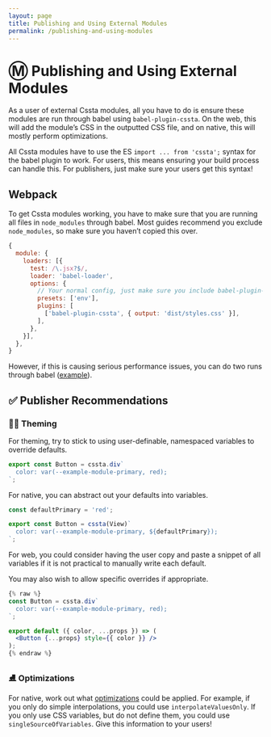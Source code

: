 ```yaml
---
layout: page
title: Publishing and Using External Modules
permalink: /publishing-and-using-modules
---
```


# Ⓜ️ Publishing and Using External Modules

As a user of external Cssta modules, all you have to do is ensure these modules are run through babel using `babel-plugin-cssta`. On the web, this will add the module’s CSS in the outputted CSS file, and on native, this will mostly perform optimizations.

All Cssta modules have to use the ES `import ... from 'cssta';` syntax for the babel plugin to work. For users, this means ensuring your build process can handle this. For publishers, just make sure your users get this syntax!

## Webpack

To get Cssta modules working, you have to make sure that you are running all files in `node_modules` through babel. Most guides recommend you exclude `node_modules`, so make sure you haven’t copied this over.

```jsx
{
  module: {
    loaders: [{
      test: /\.jsx?$/,
      loader: 'babel-loader',
      options: {
        // Your normal config, just make sure you include babel-plugin-cssta
        presets: ['env'],
        plugins: [
          ['babel-plugin-cssta', { output: 'dist/styles.css' }],
        ],
      },
    }],
  },
}
```

However, if this is causing serious performance issues, you can do two runs through babel ([example](https://gist.github.com/jacobp100/4f0b08bf485bfcdcb17741cbabf85c75)).

## ✅ Publisher Recommendations

### 🏳️‍🌈 Theming

For theming, try to stick to using user-definable, namespaced variables to override defaults.

```jsx
export const Button = cssta.div`
  color: var(--example-module-primary, red);
`;
```

For native, you can abstract out your defaults into variables.

```jsx
const defaultPrimary = 'red';

export const Button = cssta(View)`
  color: var(--example-module-primary, ${defaultPrimary});
`;
```

For web, you could consider having the user copy and paste a snippet of all variables if it is not practical to manually write each default.

You may also wish to allow specific overrides if appropriate.

```jsx
{% raw %}
const Button = cssta.div`
  color: var(--example-module-primary, red);
`;

export default ({ color, ...props }) => (
  <Button {...props} style={{ color }} />
);
{% endraw %}
```

### ⛸ Optimizations

For native, work out what [optimizations](./production_builds.md) could be applied. For example, if you only do simple interpolations, you could use `interpolateValuesOnly`. If you only use CSS variables, but do not define them, you could use `singleSourceOfVariables`. Give this information to your users!
